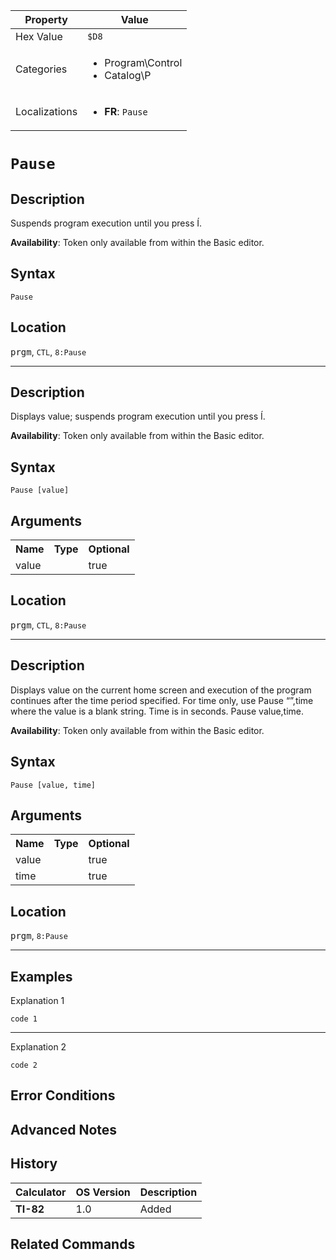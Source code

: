 | Property      | Value |
|---------------|-------|
| Hex Value     | `$D8`|
| Categories    | <ul><li>Program\Control</li><li>Catalog\P</li></ul> |
| Localizations | <ul><li><b>FR</b>: `Pause `</li></ul> |

# `Pause `

## Description
Suspends program execution until you press Í.


<b>Availability</b>: Token only available from within the Basic editor.

## Syntax
`Pause`

## Location
<kbd>prgm</kbd>, `CTL`, `8:Pause`
<hr>

## Description
Displays value; suspends program execution until you press Í.


<b>Availability</b>: Token only available from within the Basic editor.

## Syntax
`Pause [value]`

## Arguments
<table>
<tr><th>Name</th><th>Type</th><th>Optional</th></tr>

<tr><td>value</td><td></td><td>true</td></tr>

</table>

## Location
<kbd>prgm</kbd>, `CTL`, `8:Pause`
<hr>

## Description
Displays value on the current home screen and execution of the program continues after the time period specified. For time only, use Pause “”,time where the value is a blank string. Time is in seconds.
Pause value,time.


<b>Availability</b>: Token only available from within the Basic editor.

## Syntax
`Pause [value, time]`

## Arguments
<table>
<tr><th>Name</th><th>Type</th><th>Optional</th></tr>

<tr><td>value</td><td></td><td>true</td></tr>

<tr><td>time</td><td></td><td>true</td></tr>

</table>

## Location
<kbd>prgm</kbd>, `8:Pause`
<hr>

## Examples

Explanation 1
```ti-basic
code 1
```
---
Explanation 2
```ti-basic
code 2
```

## Error Conditions


## Advanced Notes


## History
| Calculator | OS Version | Description |
|------------|------------|-------------|
| <b>TI-82</b> | 1.0 | Added

## Related Commands

    